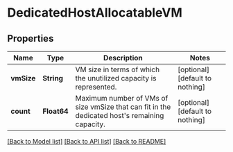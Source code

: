 # DedicatedHostAllocatableVM


## Properties
Name | Type | Description | Notes
------------ | ------------- | ------------- | -------------
**vmSize** | **String** | VM size in terms of which the unutilized capacity is represented. | [optional] [default to nothing]
**count** | **Float64** | Maximum number of VMs of size vmSize that can fit in the dedicated host&#39;s remaining capacity. | [optional] [default to nothing]


[[Back to Model list]](../README.md#models) [[Back to API list]](../README.md#api-endpoints) [[Back to README]](../README.md)


